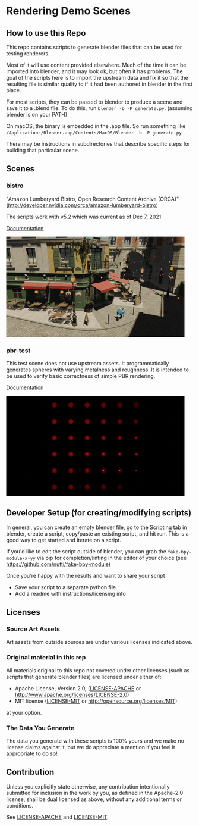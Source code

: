 # Rendering Demo Scenes

## How to use this Repo

This repo contains scripts to generate blender files that can be used for testing renderers.

Most of it will use content provided elsewhere. Much of the time it can be imported into blender,
and it may look ok, but often it has problems. The goal of the scripts here is to import the
upstream data and fix it so that the resulting file is similar quality to if it had been
authored in blender in the first place.

For most scripts, they can be passed to blender to produce a scene and save it to a .blend file.
To do this, run `blender -b -P generate.py`. (assuming blender is on your PATH)

On macOS, the binary is embedded in the .app file. So run something like
`/Applications/Blender.app/Contents/MacOS/Blender -b -P generate.py`

There may be instructions in subdirectories that describe specific steps for building that
particular scene.

## Scenes

### bistro

"Amazon Lumberyard Bistro, Open Research Content Archive (ORCA)" (http://developer.nvidia.com/orca/amazon-lumberyard-bistro)

The scripts work with v5.2 which was current as of Dec 7, 2021.

[Documentation](bistro/bistro.md)

[![Bistro render](screenshots/bistro-small.png)](screenshots/bistro.png)

### pbr-test

This test scene does not use upstream assets. It programmatically generates spheres with varying
metalness and roughness. It is intended to be used to verify basic correctness of simple PBR rendering.

[Documentation](pbr-test/pbr-test.md)

[![PBR Test eevee render](screenshots/pbr-test-eevee-small.png)](screenshots/pbr-test-eevee.png)

## Developer Setup (for creating/modifying scripts)

In general, you can create an empty blender file, go to the Scripting tab in blender, 
create a script, copy/paste an existing script, and hit run. This is a good way to get started
and iterate on a script.

If you'd like to edit the script outside of blender, you can grab the `fake-bpy-module-x-yy` via pip
for completion/linting in the editor of your choice (see https://github.com/nutti/fake-bpy-module)

Once you're happy with the results and want to share your script
 * Save your script to a separate python file
 * Add a readme with instructions/licensing info

## Licenses

### Source Art Assets

Art assets from outside sources are under various licenses indicated above.

### Original material in this rep

All materials original to this repo not covered under other licenses (such as scripts that generate blender files)
are licensed under either of:

* Apache License, Version 2.0, ([LICENSE-APACHE](LICENSE-APACHE) or http://www.apache.org/licenses/LICENSE-2.0)
* MIT license ([LICENSE-MIT](LICENSE-MIT) or http://opensource.org/licenses/MIT)

at your option.

### The Data You Generate

The data you generate with these scripts is 100% yours and we make no license claims against it,
but we do appreciate a mention if you feel it appropriate to do so!

## Contribution

Unless you explicitly state otherwise, any contribution intentionally
submitted for inclusion in the work by you, as defined in the Apache-2.0
license, shall be dual licensed as above, without any additional terms or
conditions.

See [LICENSE-APACHE](LICENSE-APACHE) and [LICENSE-MIT](LICENSE-MIT).
